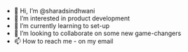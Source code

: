 - 👋 Hi, I’m @sharadsindhwani
- 👀 I’m interested in product development
- 🌱 I’m currently learning to set-up
- 💞️ I’m looking to collaborate on some new game-changers
- 📫 How to reach me - on my email

<!---
sharadsindhwani/sharadsindhwani is a ✨ special ✨ repository because its `README.md` (this file) appears on your GitHub profile.
You can click the Preview link to take a look at your changes.
--->
